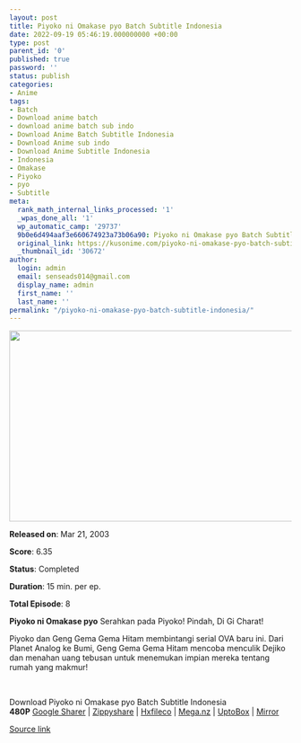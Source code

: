 ```yaml
---
layout: post
title: Piyoko ni Omakase pyo Batch Subtitle Indonesia
date: 2022-09-19 05:46:19.000000000 +00:00
type: post
parent_id: '0'
published: true
password: ''
status: publish
categories:
- Anime
tags:
- Batch
- Download anime batch
- download anime batch sub indo
- Download Anime Batch Subtitle Indonesia
- Download Anime sub indo
- Download Anime Subtitle Indonesia
- Indonesia
- Omakase
- Piyoko
- pyo
- Subtitle
meta:
  rank_math_internal_links_processed: '1'
  _wpas_done_all: '1'
  wp_automatic_camp: '29737'
  9b0e6d494aaf3e660674923a73b06a90: Piyoko ni Omakase pyo Batch Subtitle Indonesia
  original_link: https://kusonime.com/piyoko-ni-omakase-pyo-batch-subtitle-indonesia/
  _thumbnail_id: '30672'
author:
  login: admin
  email: senseads014@gmail.com
  display_name: admin
  first_name: ''
  last_name: ''
permalink: "/piyoko-ni-omakase-pyo-batch-subtitle-indonesia/"
---
```

<p><img width="604" height="340" src="{{ site.baseurl }}/assets/2022/09/Piyoko-ni-Omakase-pyo-604x340.jpg" class="attachment-thumb-large size-thumb-large wp-post-image" alt="" loading="lazy" title="Piyoko ni Omakase pyo Batch Subtitle Indonesia" srcset="https://kusonime.com/wp-content/uploads/2022/04/Piyoko-ni-Omakase-pyo-604x340.jpg 604w, https://kusonime.com/wp-content/uploads/2022/04/Piyoko-ni-Omakase-pyo-300x169.jpg 300w, https://kusonime.com/wp-content/uploads/2022/04/Piyoko-ni-Omakase-pyo-768x432.jpg 768w, https://kusonime.com/wp-content/uploads/2022/04/Piyoko-ni-Omakase-pyo-520x293.jpg 520w, https://kusonime.com/wp-content/uploads/2022/04/Piyoko-ni-Omakase-pyo.jpg 1000w" sizes="(max-width: 604px) 100vw, 604px" />
<p><b>Released on</b>: Mar 21, 2003</p>
<p>
<p><b>Score</b>: 6.35</p>
<p>
<p><b>Status</b>: Completed</p>
<p>
<p><b>Duration</b>: 15 min. per ep.</p>
<p>
<p><b>Total Episode</b>: 8</p>
<p>
<p><strong>Piyoko ni Omakase pyo</strong> Serahkan pada Piyoko! Pindah, Di Gi Charat!</p>
<p>
<p>Piyoko dan Geng Gema Gema Hitam membintangi serial OVA baru ini. Dari Planet Analog ke Bumi, Geng Gema Gema Hitam mencoba menculik Dejiko dan menahan uang tebusan untuk menemukan impian mereka tentang rumah yang makmur!</p>
<p>
<p> </p>
<p>
<div class="smokeddl">
<div class="smokettl">Download Piyoko ni Omakase pyo Batch Subtitle Indonesia</div>
<div class="smokeurl"><strong>480P</strong> <a href="https://acefile.co/f/71844685/kusonime-piyoko-ni-omakase-pyo-rar" target="_blank" rel="noopener noreferrer">Google Sharer</a> | <a href="https://www106.zippyshare.com/v/3MoG1sRm/file.html" target="_blank" rel="noopener">Zippyshare</a> | <a href="https://hxfile.co/qryg5vizshv8" target="_blank" rel="noopener">Hxfileco</a> | <a href="https://mega.nz/file/ZPI31K6J#_5T_0c4pLrPjao5QC8tC4EowxlDEpMxBuSIzydgL0ws" target="_blank" rel="noopener">Mega.nz</a> | <a href="https://uptobox.com/2fu6v96skkbx" target="_blank" rel="noopener">UptoBox</a> | <a href="https://mir.cr/EG85HOFQ" target="_blank" rel="noopener">Mirror</a></div>
</div>
<p><a href="https://kusonime.com/piyoko-ni-omakase-pyo-batch-subtitle-indonesia/">Source link </a></p>
